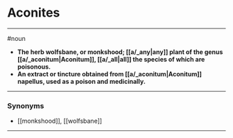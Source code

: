 # Aconites
---
#noun
- **The herb wolfsbane, or monkshood; [[a/_any|any]] plant of the genus [[a/_aconitum|Aconitum]], [[a/_all|all]] the species of which are poisonous.**
- **An extract or tincture obtained from [[a/_aconitum|Aconitum]] napellus, used as a poison and medicinally.**
---
### Synonyms
- [[monkshood]], [[wolfsbane]]
---
